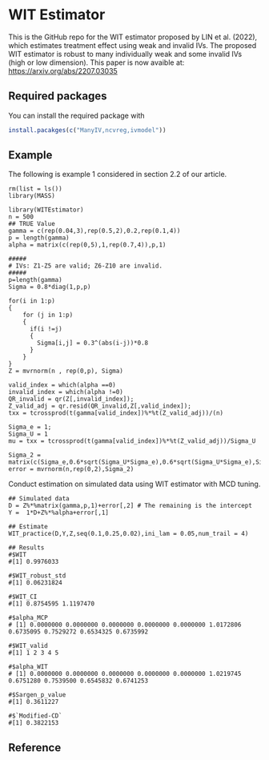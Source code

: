 # WIT Estimator

This is the GitHub repo for the WIT estimator proposed by LIN et al. (2022), which estimates treatment effect using weak and invalid IVs. The proposed WIT estimator is robust to many individually weak and some invalid IVs (high or low dimension). This paper is now avaible at: https://arxiv.org/abs/2207.03035

## Required packages 

You can install the required package with 

``` r
install.pacakges(c("ManyIV,ncvreg,ivmodel"))
```


## Example

The following is example 1 considered in section 2.2 of our article. 

```{r example}
rm(list = ls())
library(MASS)

library(WITEstimator)
n = 500
## TRUE Value 
gamma = c(rep(0.04,3),rep(0.5,2),0.2,rep(0.1,4))
p = length(gamma)
alpha = matrix(c(rep(0,5),1,rep(0.7,4)),p,1)

#####
# IVs: Z1-Z5 are valid; Z6-Z10 are invalid.
#####  
p=length(gamma)
Sigma = 0.8*diag(1,p,p)
    
for(i in 1:p)
{
    for (j in 1:p)
    {
      if(i !=j)
      {
        Sigma[i,j] = 0.3^(abs(i-j))*0.8
      }
    }
}
Z = mvrnorm(n , rep(0,p), Sigma)
    
valid_index = which(alpha ==0)
invalid_index = which(alpha !=0)
QR_invalid = qr(Z[,invalid_index]);
Z_valid_adj = qr.resid(QR_invalid,Z[,valid_index]);
txx = tcrossprod(t(gamma[valid_index])%*%t(Z_valid_adj))/(n)
    
Sigma_e = 1;
Sigma_U = 1
mu = txx = tcrossprod(t(gamma[valid_index])%*%t(Z_valid_adj))/Sigma_U
    
Sigma_2 = matrix(c(Sigma_e,0.6*sqrt(Sigma_U*Sigma_e),0.6*sqrt(Sigma_U*Sigma_e),Sigma_U),2,2)
error = mvrnorm(n,rep(0,2),Sigma_2)
```


Conduct estimation on simulated data using WIT estimator with MCD tuning.
```{r}
## Simulated data
D = Z%*%matrix(gamma,p,1)+error[,2] # The remaining is the intercept
Y =  1*D+Z%*%alpha+error[,1]

## Estimate 
WIT_practice(D,Y,Z,seq(0.1,0.25,0.02),ini_lam = 0.05,num_trail = 4)

## Results
#$WIT
#[1] 0.9976033

#$WIT_robust_std
#[1] 0.06231824

#$WIT_CI
#[1] 0.8754595 1.1197470

#$alpha_MCP
# [1] 0.0000000 0.0000000 0.0000000 0.0000000 0.0000000 1.0172806 0.6735095 0.7529272 0.6534325 0.6735992

#$WIT_valid
#[1] 1 2 3 4 5

#$alpha_WIT
# [1] 0.0000000 0.0000000 0.0000000 0.0000000 0.0000000 1.0219745 0.6751280 0.7539500 0.6545832 0.6741253

#$Sargen_p_value
#[1] 0.3611227

#$`Modified-CD`
#[1] 0.3822153
```


## Reference 

